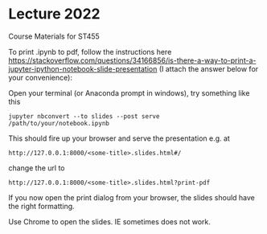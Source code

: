 # Lecture 2022
Course Materials for ST455

To print .ipynb to pdf, follow the instructions here https://stackoverflow.com/questions/34166856/is-there-a-way-to-print-a-jupyter-ipython-notebook-slide-presentation (I attach the answer below for your convenience):

Open your terminal (or Anaconda prompt in windows), try something like this
```
jupyter nbconvert --to slides --post serve /path/to/your/notebook.ipynb
```
This should fire up your browser and serve the presentation e.g. at
```
http://127.0.0.1:8000/<some-title>.slides.html#/
```
change the url to
```
http://127.0.0.1:8000/<some-title>.slides.html?print-pdf
```
If you now open the print dialog from your browser, the slides should have the right formatting. 

Use Chrome to open the slides. IE sometimes does not work.
